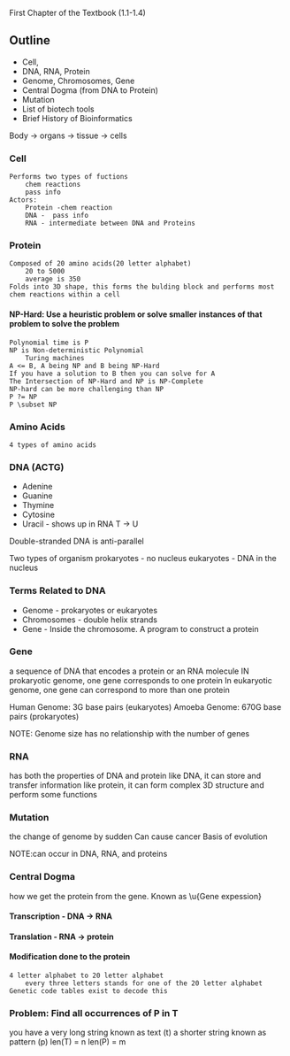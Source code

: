 First Chapter of the Textbook (1.1-1.4)

## Outline
* Cell, 
* DNA, RNA, Protein
* Genome, Chromosomes, Gene
* Central Dogma (from DNA to Protein)
* Mutation
* List of biotech tools
* Brief History of Bioinformatics

Body -> organs -> tissue -> cells

### Cell
    Performs two types of fuctions
        chem reactions
        pass info
    Actors:
        Protein -chem reaction
        DNA -  pass info
        RNA - intermediate between DNA and Proteins

### Protein
    Composed of 20 amino acids(20 letter alphabet)
        20 to 5000
        average is 350
    Folds into 3D shape, this forms the bulding block and performs most chem reactions within a cell
#### NP-Hard: Use a heuristic problem or solve smaller instances of that problem to solve the problem
    Polynomial time is P
    NP is Non-deterministic Polynomial
        Turing machines
    A <= B, A being NP and B being NP-Hard
    If you have a solution to B then you can solve for A
    The Intersection of NP-Hard and NP is NP-Complete
    NP-hard can be more challenging than NP
    P ?= NP
    P \subset NP

### Amino Acids
    4 types of amino acids

### DNA (ACTG)
* Adenine
* Guanine
* Thymine
* Cytosine
* Uracil - shows up in RNA T -> U

Double-stranded DNA is anti-parallel

Two types of organism
    prokaryotes - no nucleus
    eukaryotes - DNA in the nucleus

### Terms Related to DNA
* Genome - prokaryotes or eukaryotes
* Chromosomes - double helix strands
* Gene - Inside the chromosome. A program to construct a protein

### Gene
a sequence of DNA that encodes a protein or an RNA molecule
    IN prokaryotic genome, one gene corresponds to one protein
    In eukaryotic genome, one gene can correspond to more than one protein

Human Genome: 3G base pairs (eukaryotes)
Amoeba Genome: 670G base pairs (prokaryotes)

NOTE: Genome size has no relationship with the number of genes

### RNA
has both the properties of DNA and protein
    like DNA, it can store and transfer information
    like protein, it can form complex 3D structure and perform some functions

### Mutation
the change of genome by sudden
    Can cause cancer
    Basis of evolution

NOTE:can occur in DNA, RNA, and proteins

### Central Dogma
how we get the protein from the gene. Known as \u{Gene expession}
#### Transcription - DNA -> RNA
#### Translation - RNA -> protein
#### Modification done to the protein
    4 letter alphabet to 20 letter alphabet
        every three letters stands for one of the 20 letter alphabet
    Genetic code tables exist to decode this

### Problem: Find all occurrences of P in T
you have a very long string known as text (t)
a shorter string known as pattern (p)
    len(T) = n
    len(P) = m



